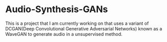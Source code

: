 # Audio-Synthesis-GANs
This is a project that I am currently working on that uses a variant of DCGAN(Deep Convolutional Generative Adversarial Networks) known as a WaveGAN to generate audio in a unsupervised method. 

